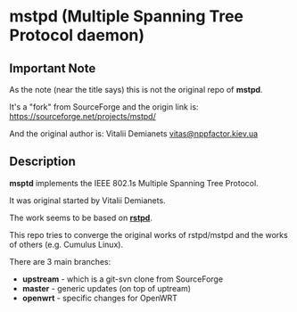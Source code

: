 mstpd (Multiple Spanning Tree Protocol daemon)
==========

Important Note
----------

As the note (near the title says) this is not the original repo of **mstpd**.

It's a "fork" from SourceForge and the origin link is:
 https://sourceforge.net/projects/mstpd/

And the original author is: Vitalii Demianets <vitas@nppfactor.kiev.ua>

Description
-----------

**msptd** implements the IEEE 802.1s Multiple Spanning Tree Protocol.

It was original started by Vitalii Demianets.

The work seems to be based on [**rstpd**](https://github.com/shemminger/RSTP).

This repo tries to converge the original works of rstpd/mstpd and the works of
others (e.g. Cumulus Linux).

There are 3 main branches:
- **upstream** - which is a git-svn clone from SourceForge
- **master** - generic updates (on top of uptream)
- **openwrt** - specific changes for OpenWRT

